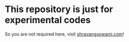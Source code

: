 # This repository is just for experimental codes

So you are not required here, visit [shravangoswami.com](https://shravangoswami.com)!